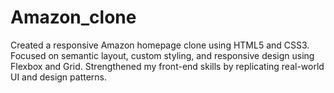 # Amazon_clone
Created a responsive Amazon homepage clone using HTML5 and CSS3. Focused on semantic layout, custom styling, and responsive design using Flexbox and Grid. Strengthened my front-end skills by replicating real-world UI and design patterns.
